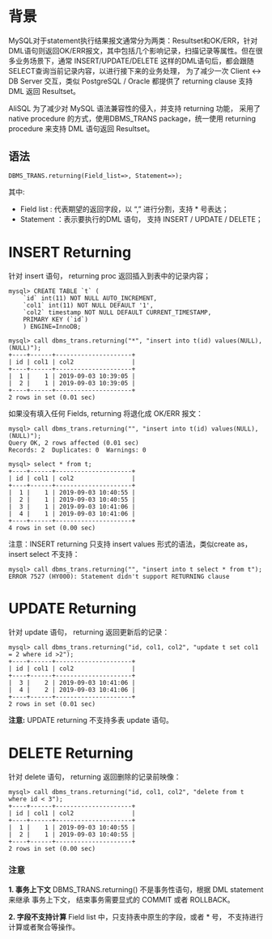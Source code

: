 # 背景

MySQL对于statement执行结果报文通常分为两类：Resultset和OK/ERR，针对 DML语句则返回OK/ERR报文，其中包括几个影响记录，扫描记录等属性。但在很多业务场景下，通常 INSERT/UPDATE/DELETE 这样的DML语句后，都会跟随SELECT查询当前记录内容，以进行接下来的业务处理， 为了减少一次 Client <-> DB Server 交互，类似 PostgreSQL / Oracle 都提供了 returning clause 支持 DML 返回 Resultset。

AliSQL 为了减少对 MySQL 语法兼容性的侵入，并支持 returning 功能， 采用了 native procedure 的方式，使用DBMS_TRANS package，统一使用 returning procedure 来支持 DML 语句返回 Resultset。

## 语法

````
DBMS_TRANS.returning(Field_list=>, Statement=>);
````

其中: 

- Field list : 代表期望的返回字段，以 “,” 进行分割，支持 * 号表达；
- Statement ：表示要执行的DML 语句， 支持 INSERT / UPDATE / DELETE；

# INSERT Returning

针对 insert 语句， returning proc 返回插入到表中的记录内容；

````
mysql> CREATE TABLE `t` (
    `id` int(11) NOT NULL AUTO_INCREMENT,
    `col1` int(11) NOT NULL DEFAULT '1',
    `col2` timestamp NOT NULL DEFAULT CURRENT_TIMESTAMP,
    PRIMARY KEY (`id`)
    ) ENGINE=InnoDB;
 
mysql> call dbms_trans.returning("*", "insert into t(id) values(NULL),(NULL)");
+----+------+---------------------+
| id | col1 | col2                |
+----+------+---------------------+
|  1 |    1 | 2019-09-03 10:39:05 |
|  2 |    1 | 2019-09-03 10:39:05 |
+----+------+---------------------+
2 rows in set (0.01 sec)
````

如果没有填入任何 Fields, returning 将退化成 OK/ERR 报文： 

````
mysql> call dbms_trans.returning("", "insert into t(id) values(NULL),(NULL)");
Query OK, 2 rows affected (0.01 sec)
Records: 2  Duplicates: 0  Warnings: 0
 
mysql> select * from t;
+----+------+---------------------+
| id | col1 | col2                |
+----+------+---------------------+
|  1 |    1 | 2019-09-03 10:40:55 |
|  2 |    1 | 2019-09-03 10:40:55 |
|  3 |    1 | 2019-09-03 10:41:06 |
|  4 |    1 | 2019-09-03 10:41:06 |
+----+------+---------------------+
4 rows in set (0.00 sec)
````

注意：INSERT returning 只支持 insert values 形式的语法，类似create as， insert select 不支持：

````
mysql> call dbms_trans.returning("", "insert into t select * from t");
ERROR 7527 (HY000): Statement didn't support RETURNING clause
````

# UPDATE Returning

针对 update 语句， returning 返回更新后的记录：

````
mysql> call dbms_trans.returning("id, col1, col2", "update t set col1 = 2 where id >2");
+----+------+---------------------+
| id | col1 | col2                |
+----+------+---------------------+
|  3 |    2 | 2019-09-03 10:41:06 |
|  4 |    2 | 2019-09-03 10:41:06 |
+----+------+---------------------+
2 rows in set (0.01 sec)
````

**注意:** UPDATE returning 不支持多表 update 语句。

# DELETE Returning

针对 delete 语句， returning 返回删除的记录前映像：

````
mysql> call dbms_trans.returning("id, col1, col2", "delete from t where id < 3");
+----+------+---------------------+
| id | col1 | col2                |
+----+------+---------------------+
|  1 |    1 | 2019-09-03 10:40:55 |
|  2 |    1 | 2019-09-03 10:40:55 |
+----+------+---------------------+
2 rows in set (0.00 sec)
````

### 注意

**1. 事务上下文** DBMS_TRANS.returning() 不是事务性语句，根据 DML statement 来继承 事务上下文，
结束事务需要显式的 COMMIT 或者 ROLLBACK。

**2. 字段不支持计算**   Field list 中，只支持表中原生的字段，或者 * 号， 不支持进行计算或者聚合等操作。